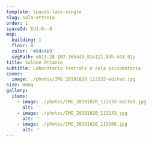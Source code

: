 ```yaml
---
template: spaces-labs-single
slug: sala-ottanio
order: 1
spaceId: Ed1-B--8
map: 
  building: 1
  floor: B
  color: '#8dc4b9'
  svgPath: m513.28 107.36h443.91v121.54h-443.91z
title: Salone Ottanio
subtitle: Laboratorio teatrale e sala psicomotoria
cover:
  image: ./photos/IMG_20191020_113132-edited.jpg
size: 80mq
gallery:
  items:
    - image: ./photos/IMG_20191020_113132-edited.jpg
      alt: ''
    - image: ./photos/IMG_20191020_113143.jpg
      alt: ''
    - image: ./photos/IMG_20191020_113206.jpg
      alt: ''
---
```

